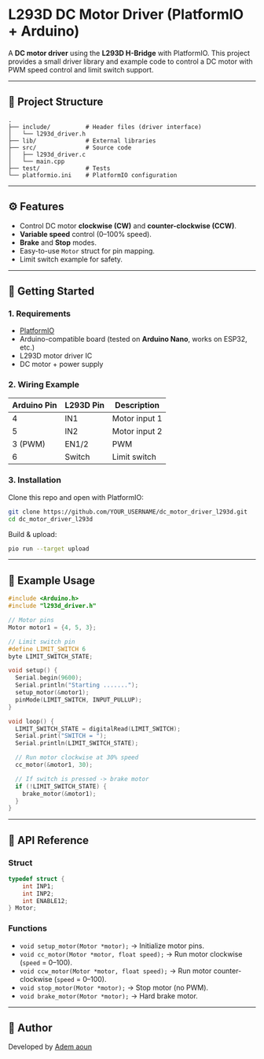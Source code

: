 # L293D DC Motor Driver (PlatformIO + Arduino)

A **DC motor driver** using the **L293D H-Bridge** with PlatformIO.
This project provides a small driver library and example code to control a DC motor with PWM speed control and limit switch support.

---

## 📂 Project Structure

```
.
├── include/          # Header files (driver interface)
│   └── l293d_driver.h
├── lib/              # External libraries 
├── src/              # Source code
│   ├── l293d_driver.c
│   └── main.cpp
├── test/             # Tests 
└── platformio.ini    # PlatformIO configuration
```

---

## ⚙️ Features

* Control DC motor **clockwise (CW)** and **counter-clockwise (CCW)**.
* **Variable speed** control (0–100% speed).
* **Brake** and **Stop** modes.
* Easy-to-use `Motor` struct for pin mapping.
* Limit switch example for safety.

---

## 🚀 Getting Started

### 1. Requirements

* [PlatformIO](https://platformio.org/)
* Arduino-compatible board (tested on **Arduino Nano**, works on ESP32, etc.)
* L293D motor driver IC
* DC motor + power supply

### 2. Wiring Example

| Arduino Pin | L293D Pin | Description   |
| ----------- | --------- | ------------- |
| 4           | IN1       | Motor input 1 |
| 5           | IN2       | Motor input 2 |
| 3 (PWM)     | EN1/2     | PWM     |
| 6           | Switch    | Limit switch  |

### 3. Installation

Clone this repo and open with PlatformIO:

```bash
git clone https://github.com/YOUR_USERNAME/dc_motor_driver_l293d.git
cd dc_motor_driver_l293d
```

Build & upload:

```bash
pio run --target upload
```

---

## 📖 Example Usage

```cpp
#include <Arduino.h>
#include "l293d_driver.h"

// Motor pins
Motor motor1 = {4, 5, 3};

// Limit switch pin
#define LIMIT_SWITCH 6
byte LIMIT_SWITCH_STATE;

void setup() {
  Serial.begin(9600);
  Serial.println("Starting .......");
  setup_motor(&motor1);
  pinMode(LIMIT_SWITCH, INPUT_PULLUP);
}

void loop() {
  LIMIT_SWITCH_STATE = digitalRead(LIMIT_SWITCH);
  Serial.print("SWITCH = ");
  Serial.println(LIMIT_SWITCH_STATE);

  // Run motor clockwise at 30% speed
  cc_motor(&motor1, 30);

  // If switch is pressed -> brake motor
  if (!LIMIT_SWITCH_STATE) {
    brake_motor(&motor1);
  }
}
```

---

## 🔧 API Reference

### Struct

```c
typedef struct {
    int INP1;
    int INP2;
    int ENABLE12;
} Motor;
```

### Functions

* `void setup_motor(Motor *motor);` → Initialize motor pins.
* `void cc_motor(Motor *motor, float speed);` → Run motor clockwise (`speed` = 0–100).
* `void ccw_motor(Motor *motor, float speed);` → Run motor counter-clockwise (`speed` = 0–100).
* `void stop_motor(Motor *motor);` → Stop motor (no PWM).
* `void brake_motor(Motor *motor);` → Hard brake motor.

---

## 👤 Author

Developed by [Adem aoun](https://github.com/Adem-Aoun)
